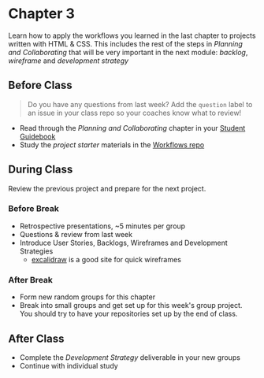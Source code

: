 # Chapter 3

Learn how to apply the workflows you learned in the last chapter to projects written with HTML & CSS. This includes the rest of the steps in _Planning and Collaborating_ that will be very important in the next module: _backlog_, _wireframe_ and _development strategy_

## Before Class

> Do you have any questions from last week? Add the `question` label to an issue in your class repo so your coaches know what to review!

- Read through the _Planning and Collaborating_ chapter in your [Student Guidebook](https://github.com/HackYourFutureBelgium/home/tree/b9af249867e00b064b05ab41fd98651e8898b814/curriculum/students/README.md)
- Study the _project starter_ materials in the [Workflows repo](https://github.com/hackyourfuturebelgium/workflows)

## During Class

Review the previous project and prepare for the next project.

### Before Break

- Retrospective presentations, ~5 minutes per group
- Questions & review from last week
- Introduce User Stories, Backlogs, Wireframes and Development Strategies
  - [excalidraw](https://excalidraw.com/) is a good site for quick wireframes

### After Break

- Form new random groups for this chapter
- Break into small groups and get set up for this week's group project. You should try to have your repositories set up by the end of class.

## After Class

- Complete the _Development Strategy_ deliverable in your new groups
- Continue with individual study
